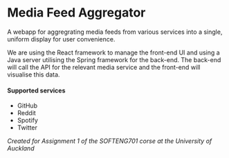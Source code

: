 # Media Feed Aggregator
A webapp for aggregrating media feeds from various services into a single, uniform display for user convenience.<br>

We are using the React framework to manage the front-end UI and using a Java server utilising the Spring framework for the back-end. The back-end will call the API for the relevant media service and the front-end will visualise this data.

#### Supported services
* GitHub
* Reddit
* Spotify
* Twitter

*Created for Assignment 1 of the SOFTENG701 corse at the University of Auckland*